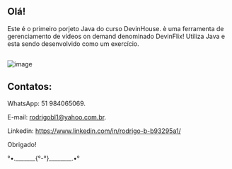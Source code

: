 ## Olá!

Este é o primeiro porjeto Java do curso DevinHouse.
è uma ferramenta de gerenciamento de vídeos on demand denominado DevinFlix!
Utiliza Java e esta sendo desenvolvido como um exercício.

## 
![image](https://user-images.githubusercontent.com/87920248/150442638-03012aca-7213-4e45-913d-2c3dae85e9c2.png)
##

## Contatos:

WhatsApp: 51 984065069.

E-mail: rodrigobl1@yahoo.com.br.

Linkedin: https://www.linkedin.com/in/rodrigo-b-b93295a1/

Obrigado!

°•._______{°-°}________.•°
